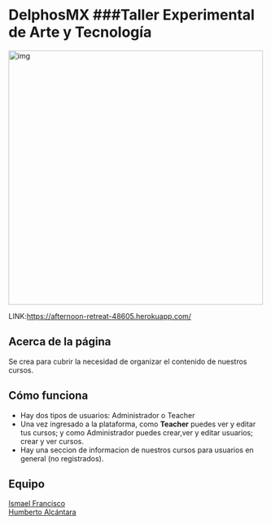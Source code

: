 # DelphosMX ###Taller Experimental de Arte y Tecnología 
<img src="https://github.com/FrankIsmael/delphosMX/blob/master/public/images/portada.jpg" alt="img" width="500">


LINK:https://afternoon-retreat-48605.herokuapp.com/ 

## Acerca de la página 
Se crea para cubrir la necesidad de organizar el contenido de nuestros cursos.

## Cómo funciona
- Hay dos tipos de usuarios: Administrador o Teacher 
- Una vez ingresado a la plataforma, como **Teacher** puedes ver y editar tus cursos; y como Administrador puedes crear,ver y editar usuarios; crear y ver cursos. 
- Hay una seccion de informacion de nuestros cursos para usuarios en general (no registrados).

## Equipo 
[Ismael Francisco](https://github.com/FrankIsmael)  
[Humberto Alcántara](https://github.com/betoiron1988)
